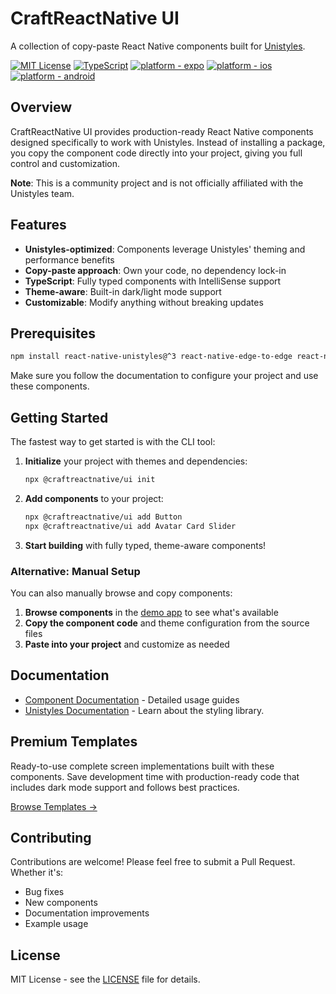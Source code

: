 # CraftReactNative UI

A collection of copy-paste React Native components built for [Unistyles](https://github.com/jpudysz/react-native-unistyles).

[![MIT License](https://img.shields.io/badge/License-MIT-green.svg?style=for-the-badge)](https://choosealicense.com/licenses/mit/)
[![TypeScript](https://img.shields.io/badge/TypeScript-Ready-blue?style=for-the-badge)](#)
[![platform - expo](https://img.shields.io/badge/Expo-000?style=for-the-badge&logo=expo&logoColor=white)](https://docs.expo.dev/)
[![platform - ios](https://img.shields.io/badge/iOS-000?logo=apple&style=for-the-badge)](https://developer.apple.com/ios/)
[![platform - android](https://img.shields.io/badge/Android-44CD11?style=for-the-badge&logo=android&logoColor=white)](https://developer.android.com/)

## Overview

CraftReactNative UI provides production-ready React Native components designed specifically to work with Unistyles. Instead of installing a package, you copy the component code directly into your project, giving you full control and customization.

**Note**: This is a community project and is not officially affiliated with the Unistyles team.

## Features

- **Unistyles-optimized**: Components leverage Unistyles' theming and performance benefits
- **Copy-paste approach**: Own your code, no dependency lock-in
- **TypeScript**: Fully typed components with IntelliSense support
- **Theme-aware**: Built-in dark/light mode support
- **Customizable**: Modify anything without breaking updates

## Prerequisites

```bash
npm install react-native-unistyles@^3 react-native-edge-to-edge react-native-nitro-modules@0.29.4 react-native-gesture-handler@^2 react-native-reanimated@^3 react-native-svg@^14
```

Make sure you follow the documentation to configure your project and use these components.

## Getting Started

The fastest way to get started is with the CLI tool:

1. **Initialize** your project with themes and dependencies:

   ```bash
   npx @craftreactnative/ui init
   ```

2. **Add components** to your project:

   ```bash
   npx @craftreactnative/ui add Button
   npx @craftreactnative/ui add Avatar Card Slider
   ```

3. **Start building** with fully typed, theme-aware components!

### Alternative: Manual Setup

You can also manually browse and copy components:

1. **Browse components** in the [demo app](https://docs.craftreactnative.com/) to see what's available
2. **Copy the component code** and theme configuration from the source files
3. **Paste into your project** and customize as needed

## Documentation

- [Component Documentation](https://docs.craftreactnative.com/docs/components/avatar) - Detailed usage guides
- [Unistyles Documentation](https://www.unistyl.es/) - Learn about the styling library.

## Premium Templates

Ready-to-use complete screen implementations built with these components. Save development time with production-ready code that includes dark mode support and follows best practices.

[Browse Templates →](https://craftreactnative.com/templates)

## Contributing

Contributions are welcome! Please feel free to submit a Pull Request. Whether it's:

- Bug fixes
- New components
- Documentation improvements
- Example usage

## License

MIT License - see the [LICENSE](LICENSE) file for details.
